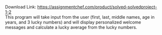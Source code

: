 Download Link: https://assignmentchef.com/product/solved-solvedproject-1-2
<br>
This program will take input from the user (first, last, middle names, age in years, and 3 lucky numbers) and will display personalized welcome messages and calculate a lucky average from the lucky numbers.